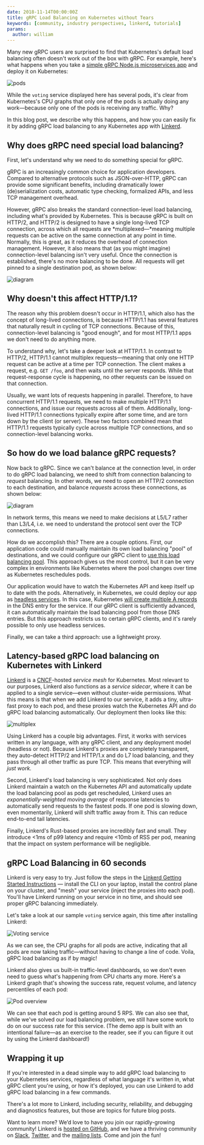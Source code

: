```yaml
---
date: 2018-11-14T00:00:00Z
title: gRPC Load Balancing on Kubernetes without Tears
keywords: [community, industry perspectives, linkerd, tutorials]
params:
  author: william
---
```


Many new gRPC users are surprised to find that Kubernetes's default load balancing often doesn't work out of the box with gRPC. For example, here's what happens when you take a [simple gRPC Node.js microservices app](https://github.com/sourishkrout/nodevoto) and deploy it on Kubernetes:

![pods](grpc-pods.png "Pods")

While the `voting` service displayed here has several pods, it's clear from Kubernetes's CPU graphs that only one of the pods is actually doing any work—because only one of the pods is receiving any traffic. Why?

In this blog post, we describe why this happens, and how you can easily fix it by adding gRPC load balancing to any Kubernetes app with [Linkerd](https://linkerd.io).

## Why does gRPC need special load balancing?

First, let's understand why we need to do something special for gRPC.

gRPC is an increasingly common choice for application developers. Compared to alternative protocols such as JSON-over-HTTP, gRPC can provide some significant benefits, including dramatically lower (de)serialization costs, automatic type checking, formalized APIs, and less TCP management overhead.

However, gRPC also breaks the standard connection-level load balancing, including what's provided by Kubernetes. This is because gRPC is built on HTTP/2, and HTTP/2 is designed to have a single long-lived TCP connection, across which all requests are \*multiplexed—\*meaning multiple requests can be active on the same connection at any point in time. Normally, this is great, as it reduces the overhead of connection management. However, it also means that (as you might imagine) connection-level balancing isn't very useful. Once the connection is established, there's no more balancing to be done. All requests will get pinned to a single destination pod, as shown below:

![diagram](diagram-1.png "Diagram")

## Why doesn't this affect HTTP/1.1?

The reason why this problem doesn't occur in HTTP/1.1, which also has the concept of long-lived connections, is because HTTP/1.1 has several features that naturally result in cycling of TCP connections. Because of this, connection-level balancing is "good enough", and for most HTTP/1.1 apps we don't need to do anything more.

To understand why, let's take a deeper look at HTTP/1.1. In contrast to HTTP/2, HTTP/1.1 cannot multiplex requests—meaning that only one HTTP request can be active at a time per TCP connection. The client makes a request, e.g. `GET /foo`, and then waits until the server responds. While that request-response cycle is happening, no other requests can be issued on that connection.

Usually, we want lots of requests happening in parallel. Therefore, to have concurrent HTTP/1.1 requests, we need to make multiple HTTP/1.1 connections, and issue our requests across all of them. Additionally, long-lived HTTP/1.1 connections typically expire after some time, and are torn down by the client (or server). These two factors combined mean that HTTP/1.1 requests typically cycle across multiple TCP connections, and so connection-level balancing works.

## So how do we load balance gRPC requests?

Now back to gRPC. Since we can't balance at the connection level, in order to do gRPC load balancing, we need to shift from connection balancing to _request_ balancing. In other words, we need to open an HTTP/2 connection to each destination, and balance _requests_ across these connections, as shown below:

![diagram](diagram-2.png "Diagram")

In network terms, this means we need to make decisions at L5/L7 rather than L3/L4, i.e. we need to understand the protocol sent over the TCP connections.

How do we accomplish this? There are a couple options. First, our application code could manually maintain its own load balancing "pool" of destinations, and we could configure our gRPC client to [use this load balancing pool](https://godoc.org/google.golang.org/grpc/balancer). This approach gives us the most control, but it can be very complex in environments like Kubernetes where the pool changes over time as Kubernetes reschedules pods.

Our application would have to watch the Kubernetes API and keep itself up to date with the pods. Alternatively, in Kubernetes, we could deploy our app as [headless services](https://kubernetes.io/docs/concepts/services-networking/service/#headless-services). In this case, Kubernetes [will create multiple A records](https://kubernetes.io/docs/concepts/services-networking/service/#headless-services) in the DNS entry for the service. If our gRPC client is sufficiently advanced, it can automatically maintain the load balancing pool from those DNS entries. But this approach restricts us to certain gRPC clients, and it's rarely possible to only use headless services.

Finally, we can take a third approach: use a lightweight proxy.

## Latency-based gRPC load balancing on Kubernetes with Linkerd

[Linkerd](https://linkerd.io) is a [CNCF](https://cncf.io)-hosted _service mesh_ for Kubernetes. Most relevant to our purposes, Linkerd also functions as a _service sidecar_, where it can be applied to a single service—even without cluster-wide permissions. What this means is that when we add Linkerd to our service, it adds a tiny, ultra-fast proxy to each pod, and these proxies watch the Kubernetes API and do gRPC load balancing automatically. Our deployment then looks like this:

![multiplex](multiplex.png "Multiplex")

Using Linkerd has a couple big advantages. First, it works with services written in any language, with any gRPC client, and any deployment model (headless or not). Because Linkerd's proxies are completely transparent, they auto-detect HTTP/2 and HTTP/1.x and do L7 load balancing, and they pass through all other traffic as pure TCP. This means that everything will _just work._

Second, Linkerd's load balancing is very sophisticated. Not only does Linkerd maintain a watch on the Kubernetes API and automatically update the load balancing pool as pods get rescheduled, Linkerd uses an _exponentially-weighted moving average_ of response latencies to automatically send requests to the fastest pods. If one pod is slowing down, even momentarily, Linkerd will shift traffic away from it. This can reduce end-to-end tail latencies.

Finally, Linkerd's Rust-based proxies are incredibly fast and small. They introduce <1ms of p99 latency and require <10mb of RSS per pod, meaning that the impact on system performance will be negligible.

## gRPC Load Balancing in 60 seconds

Linkerd is very easy to try. Just follow the steps in the [Linkerd Getting Started Instructions](https://linkerd.io/2/getting-started/) — install the CLI on your laptop, install the control plane on your cluster, and "mesh" your service (inject the proxies into each pod). You'll have Linkerd running on your service in no time, and should see proper gRPC balancing immediately.

Let's take a look at our sample `voting` service again, this time after installing Linkerd:

![Voting service](voting-service.png "Voting service")

As we can see, the CPU graphs for all pods are active, indicating that all pods are now taking traffic—without having to change a line of code. Voila, gRPC load balancing as if by magic!

Linkerd also gives us built-in traffic-level dashboards, so we don't even need to guess what's happening from CPU charts any more. Here's a Linkerd graph that's showing the success rate, request volume, and latency percentiles of each pod:

![Pod overview](pod-overview.png "Pod overview")

We can see that each pod is getting around 5 RPS. We can also see that, while we've solved our load balancing problem, we still have some work to do on our success rate for this service. (The demo app is built with an intentional failure—as an exercise to the reader, see if you can figure it out by using the Linkerd dashboard!)

## Wrapping it up

If you're interested in a dead simple way to add gRPC load balancing to your Kubernetes services, regardless of what language it's written in, what gRPC client you're using, or how it's deployed, you can use Linkerd to add gRPC load balancing in a few commands.

There's a lot more to Linkerd, including security, reliability, and debugging and diagnostics features, but those are topics for future blog posts.

Want to learn more? We’d love to have you join our rapidly-growing community! Linkerd is [hosted on GitHub](https://github.com/linkerd/linkerd2), and we have a thriving community on [Slack](https://slack.linkerd.io), [Twitter](https://twitter.com/linkerd), and the [mailing lists](https://lists.cncf.io/g/cncf-linkerd-users). Come and join the fun!
